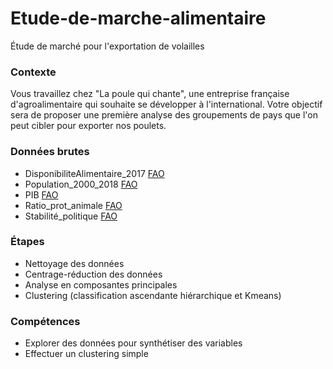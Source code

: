 # Etude-de-marche-alimentaire
Étude de marché pour l'exportation de volailles

### Contexte
Vous travaillez chez "La poule qui chante", une entreprise française d'agroalimentaire qui souhaite se développer à l'international. Votre objectif sera de proposer une première analyse des groupements de pays que l'on peut cibler pour exporter nos poulets.

### Données brutes
* DisponibiliteAlimentaire_2017 [FAO](https://www.fao.org/faostat/fr/#data/FBS)
* Population_2000_2018 [FAO]( https://www.fao.org/faostat/fr/#data/OA)
* PIB [FAO](https://www.fao.org/faostat/fr/#data/MK)
* Ratio_prot_animale [FAO](https://www.fao.org/faostat/fr/#data/FBS)
* Stabilité_politique [FAO](https://www.fao.org/faostat/fr/#data/FS)

### Étapes
* Nettoyage des données
* Centrage-réduction des données
* Analyse en composantes principales
* Clustering (classification ascendante hiérarchique et Kmeans)

### Compétences
* Explorer des données pour synthétiser des variables
* Effectuer un clustering simple
